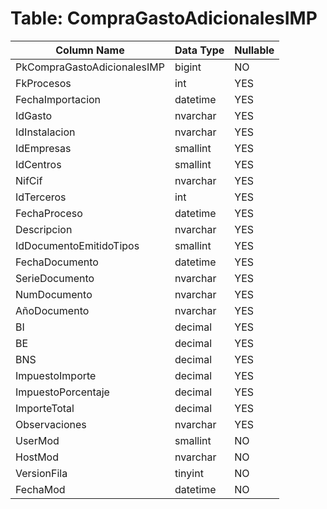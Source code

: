 # Table: CompraGastoAdicionalesIMP

| Column Name | Data Type | Nullable |
|-------------|-----------|----------|
| PkCompraGastoAdicionalesIMP | bigint | NO |
| FkProcesos | int | YES |
| FechaImportacion | datetime | YES |
| IdGasto | nvarchar | YES |
| IdInstalacion | nvarchar | YES |
| IdEmpresas | smallint | YES |
| IdCentros | smallint | YES |
| NifCif | nvarchar | YES |
| IdTerceros | int | YES |
| FechaProceso | datetime | YES |
| Descripcion | nvarchar | YES |
| IdDocumentoEmitidoTipos | smallint | YES |
| FechaDocumento | datetime | YES |
| SerieDocumento | nvarchar | YES |
| NumDocumento | nvarchar | YES |
| AñoDocumento | nvarchar | YES |
| BI | decimal | YES |
| BE | decimal | YES |
| BNS | decimal | YES |
| ImpuestoImporte | decimal | YES |
| ImpuestoPorcentaje | decimal | YES |
| ImporteTotal | decimal | YES |
| Observaciones | nvarchar | YES |
| UserMod | smallint | NO |
| HostMod | nvarchar | NO |
| VersionFila | tinyint | NO |
| FechaMod | datetime | NO |
